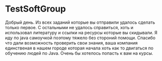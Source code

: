# TestSoftGroup
Добрый день. Из всех заданий которые вы отправили удалось сделать только первое. С остальными не удалось справиться, хоть и использовал литературу и ссылки на  ресурсы которые вы скидывали. Я иду по java самоучкой поэтому тяжело без стороний помощи. Спасибо что дали возможность проверить свои знания, ваша компания единственая в нашем городе которая начала хоть как то двигаться по обучению людей по Java. Очень бы хотелось попасть к вам на курсы. 
